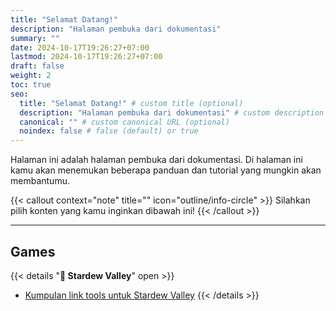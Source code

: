 ```yaml
---
title: "Selamat Datang!"
description: "Halaman pembuka dari dokumentasi"
summary: ""
date: 2024-10-17T19:26:27+07:00
lastmod: 2024-10-17T19:26:27+07:00
draft: false
weight: 2
toc: true
seo:
  title: "Selamat Datang!" # custom title (optional)
  description: "Halaman pembuka dari dokumentasi" # custom description (recommended)
  canonical: "" # custom canonical URL (optional)
  noindex: false # false (default) or true
---
```

Halaman ini adalah halaman pembuka dari dokumentasi. Di halaman ini kamu akan menemukan beberapa panduan dan tutorial yang mungkin akan membantumu.

{{< callout context="note" title="" icon="outline/info-circle" >}}
Silahkan pilih konten yang kamu inginkan dibawah ini!
{{< /callout >}}

---

## Games
{{< details "**🐥 Stardew Valley**" open >}}
- [Kumpulan link tools untuk Stardew Valley](/dokumentasi-games/stardew-valley/link-tools/)
{{< /details >}}
